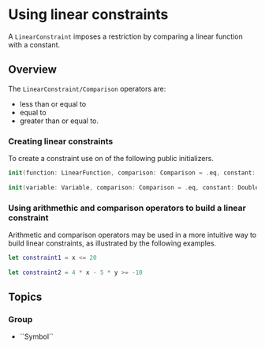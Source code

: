 # Using linear constraints

A ``LinearConstraint`` imposes a restriction by comparing a linear function with a constant.


## Overview

The ``LinearConstraint/Comparison`` operators are:
* less than or equal to
* equal to
* greater than or equal to.

### Creating linear constraints

To create a constraint use on of the following public initializers.

```swift
init(function: LinearFunction, comparison: Comparison = .eq, constant: Double = 0)
    
init(variable: Variable, comparison: Comparison = .eq, constant: Double = 0)
```

### Using arithmethic and comparison operators to build a linear constraint

Arithmetic and comparison operators may be used in a more intuitive way to build linear constraints, as illustrated by the following examples.

```swift
let constraint1 = x <= 20
    
let constraint2 = 4 * x - 5 * y >= -10
```

## Topics

### <!--@START_MENU_TOKEN@-->Group<!--@END_MENU_TOKEN@-->

- <!--@START_MENU_TOKEN@-->``Symbol``<!--@END_MENU_TOKEN@-->
